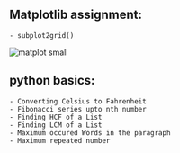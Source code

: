 ## Matplotlib assignment:
    - subplot2grid()  
   ![matplot small](https://user-images.githubusercontent.com/93982828/149072126-a50a9463-2fa8-452c-b653-9fb8ddb88cae.png)

## python basics:
    - Converting Celsius to Fahrenheit
    - Fibonacci series upto nth number
    - Finding HCF of a List
    - Finding LCM of a List
    - Maximum occured Words in the paragraph
    - Maximum repeated number



